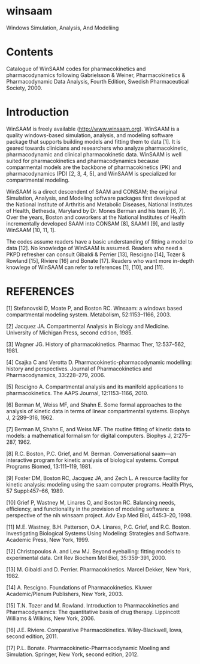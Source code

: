 winsaam
=======

Windows Simulation, Analysis, And Modeliing

Contents
========
Catalogue of WinSAAM codes for pharmacokinetics and pharmacodynamics following Gabrielsson & Weiner, Pharmacokinetics & Pharmacodynamic Data Analysis, Fourth Edition, Swedish Pharmaceutical Society, 2000.

Introduction
============
WinSAAM is freely available (http://www.winsaam.org). WinSAAM is a quality windows-based simulation, analysis, and modeling software package that supports building models and fitting them to data [1]. It is geared towards clinicians and researchers who analyze pharmacokinetic, pharmacodynamic and clinical pharmacokinetic data. WinSAAM is well suited for pharmacokinetics and pharmacodynamics because comparmental models are the backbone of pharmacokinetics (PK) and pharmacodynamics (PD) [2, 3, 4, 5], and WinSAAM is specialized for compartmental modeling.

WinSAAM is a direct descendent of SAAM and CONSAM; the original Simulation, Analysis, and Modeling software packages first developed at the National Institute of Arthritis and Metabolic Diseases, National Institutes of Health, Bethesda, Maryland by Dr. Mones Berman and his team [6, 7]. Over the years, Boston and coworkers at the National Institutes of Health incrementally developed SAAM into CONSAM [8], SAAMII [9], and lastly WinSAAM [10, 11, 1].

The codes assume readers have a basic understanding of fitting a model to data [12]. No knowledge of WinSAAM is assumed. Readers
who need a PKPD refresher can consult Gibaldi & Perrier [13], Rescigno [14], Tozer & Rowland [15], Riviere [16] and Bonate [17].
Readers who want more in-depth knowlege of WinSAAM can refer to references [1], [10], and [11].

REFERENCES
==========
[1]  Stefanovski D, Moate P, and Boston RC. Winsaam: a windows based compartmental modeling system. Metabolism, 52:1153–1166,
     2003.
     
[2]  Jacquez JA. Compartmental Analysis in Biology and Medicine. University of Michigan Press, second edition, 1985.

[3]  Wagner JG. History of pharmacokinetics. Pharmac Ther, 12:537–562, 1981.

[4]  Csajka C and Verotta D. Pharmacokinetic-pharmacodynamic modelling: history and perspectives. Journal of Pharmacokinetics
     and Pharmacodynamics, 33:228–279, 2006.
     
[5]  Rescigno A. Compartmental analysis and its manifold applications to pharmacokinetics. The AAPS Journal, 12:1153–1166, 2010.

[6]  Berman M, Weiss MF, and Shahn E. Some formal approaches to the analysis of kinetic data in terms of linear compartmental
     systems. Biophys J, 2:289–316, 1962.
     
[7]  Berman M, Shahn E, and Weiss MF. The routine fitting of kinetic data to models: a mathematical formalism for digital
     computers. Biophys J, 2:275–287, 1962.
     
[8]  R.C. Boston, P.C. Grief, and M. Berman. Conversational saam—an interactive program for kinetic analysis of biological
     systems. Comput Programs Biomed, 13:111–119, 1981.
     
[9]  Foster DM, Boston RC, Jacquez JA, and Zech L. A resource facility for kinetic analysis: modeling using the saam computer
     programs. Health Phys, 57 Suppl:457–66, 1989.
     
[10] Grief P, Wastney M, Linares O, and Boston RC. Balancing needs, efficiency, and functionality in the provision of modeling
     software: a perspective of the nih winsaam project. Adv Exp Med Biol, 445:3–20, 1998.
     
[11] M.E. Wastney, B.H. Patterson, O.A. Linares, P.C. Grief, and R.C. Boston. Investigating Biological Systems Using Modeling:
     Strategies and Software. Academic Press, New York, 1999.
     
[12] Christopoulos A. and Lew MJ. Beyond eyeballing: fitting models to experimental data. Crit Rev Biochem Mol Biol, 35:359-391,
     2000.
     
[13] M. Gibaldi and D. Perrier. Pharmacokinetics. Marcel Dekker, New York, 1982.

[14] A. Rescigno. Foundations of Pharmacokinetics. Kluwer Academic/Plenum Publishers, New York, 2003.

[15] T.N. Tozer and M. Rowland. Introduction to Pharmacokinetics and Pharmacodynamics: The quantitative basis of drug therapy.
     Lippincott Williams & Wilkins, New York, 2006.
     
[16] J.E. Riviere. Comparative Pharmacokinetics. Wiley-Blackwell, Iowa, second edition, 2011.

[17] P.L. Bonate. Pharmacokinetic-Pharmacodynamic Moeling and Simulation. Springer, New York, second edition, 2012.
